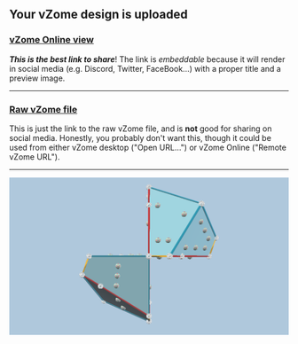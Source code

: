 ## Your vZome design is uploaded

### [vZome Online view][embed]

***This is the best link to share***!  The link is *embeddable* because it will render in social media (e.g. Discord, Twitter, FaceBook...) with a proper title and a preview image.

---

### [Raw vZome file][raw]

This is just the link to the raw vZome file, and is **not** good for
sharing on social media.
Honestly, you probably don't want this, though it could be used from either
vZome desktop ("Open URL...") or vZome Online ("Remote vZome URL").

---

![Image](<skew-dice-real-zome-struts.png>)


[embed]: <https://vzome.com/app/embed.py?url=https://raw.githubusercontent.com/david-hall/vzome-sharing/main/2021/08/12/21-29-16-skew-dice-real-zome-struts/skew-dice-real-zome-struts.vZome>
[raw]: <https://raw.githubusercontent.com/david-hall/vzome-sharing/main/2021/08/12/21-29-16-skew-dice-real-zome-struts/skew-dice-real-zome-struts.vZome>
